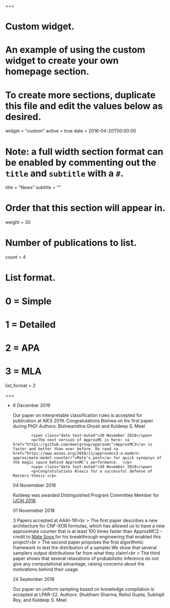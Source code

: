 +++
# Custom widget.
# An example of using the custom widget to create your own homepage section.
# To create more sections, duplicate this file and edit the values below as desired.
widget = "custom"
active = true
date = 2016-04-20T00:00:00

# Note: a full width section format can be enabled by commenting out the `title` and `subtitle` with a `#`.
title = "News"
subtitle = ""

# Order that this section will appear in.
weight = 30

# Number of publications to list.
count = 4

# List format.
#   0 = Simple
#   1 = Detailed
#   2 = APA
#   3 = MLA
list_format = 2

+++
<!--- 
News item template. Copy all lines between # and paste.
#

            <span class="date text-muted">20 June 2018</span>
            <p>I will be at IJCAI from July 12 – July 19 and at Leiden University on
July 20. I will be co-presenting <a href="http://www.comp.nus.edu.sg/~meel/Tutorials/ijcai18.html">tutorial</a> with Supratik Chakraborty at
IJCAI on July 13.</p>


#
--> 
<div id="news" class="container-fluid">
<ul class="news list-unstyled">
<li class="shortnews">

<span class="date text-muted">6 December 2019</span>
            <p> Our paper on interpretable classification rules is accepted for publication at AIES 2019. Congratulations Bishwa on his first paper during PhD! Authors: Bishwamittra Ghosh  and Kuldeep S. Meel  </p>

            <span class="date text-muted">30 November 2018</span>
            <p>The next version of ApproxMC is here: <a href="https://github.com/meelgroup/approxmc">ApproxMC3</a> is faster and better than ever before. Do read <a href="https://www.msoos.org/2018/11/approxmcv3-a-modern-approximate-model-counter/">Mate’s post</a> for quick synopsys of the magic sauce behind ApproxMC’s performance.  </p>
            <span class="date text-muted">30 November 2018</span>
            <p>Congratulations Alexis for a successful defense of Masters thesis </p>
<span class="date text-muted">04 Novemeber 2018</span><p>
Kuldeep was awarded Distinguished Program Committee Member for <a href="https://www.ijcai-18.org/distinguished-members/"> IJCAI 2018</a>.</p>
<span class="date text-muted">01 Novemeber 2018</span><p>3 Papers accepted at AAAI-19!<br \> The first paper describes a new architecture for CNF-XOR formulas, which has allowed us to have a new approximate counter that is at least 100 times faster than ApproxMC2 – credit to <a href=http://www.msoos.org> Mate Soos  </a> for his breakthrough engineering that enabled this project!<br \> The second paper proposes the first algorithmic framework to test the distribution of a sampler.We show that several samplers output distributions far from what they claim!<br \>
The third paper shows that several relaxations of probabilsitic inference do not give any computational advantage, raising concerns about the motivations behind their usage.</p>
<span class="date text-muted">24 September 2018</span>
            <p> Our paper on uniform sampling based on knowledge compilation is accepted at LPAR-22. Authors: Shubham Sharma, Rahul Gupta, Subhajit Roy, and Kuldeep S. Meel  </p>



     
</li>

</ul>
</div>
